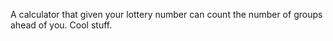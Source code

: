 A calculator that given your lottery number can count the number of groups ahead of you. Cool stuff.
